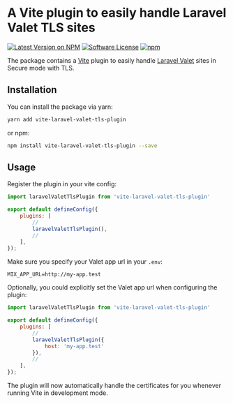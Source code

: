 # A Vite plugin to easily handle Laravel Valet TLS sites

[![Latest Version on NPM](https://img.shields.io/npm/v/vite-laravel-valet-tls-plugin.svg?style=flat-square)](https://npmjs.com/package/vite-laravel-valet-tls-plugin)
[![Software License](https://img.shields.io/badge/license-MIT-brightgreen.svg?style=flat-square)](LICENSE.md)
[![npm](https://img.shields.io/npm/dt/vite-laravel-valet-tls-plugin.svg?style=flat-square)](https://www.npmjs.com/package/vite-laravel-valet-tls-plugin)

The package contains a [Vite](https://vitejs.dev) plugin to easily handle [Laravel Valet](https://laravel.com/docs/10.x/valet) sites in Secure mode with TLS.

## Installation

You can install the package via yarn:

```bash
yarn add vite-laravel-valet-tls-plugin
```

or npm:

```bash
npm install vite-laravel-valet-tls-plugin --save
```

## Usage

Register the plugin in your vite config:

```js
import laravelValetTlsPlugin from 'vite-laravel-valet-tls-plugin'

export default defineConfig({
    plugins: [
        //
        laravelValetTlsPlugin(),
        //
    ],
});
```

Make sure you specify your Valet app url in your `.env`:
```dotenv
MIX_APP_URL=http://my-app.test
```

Optionally, you could explicitly set the Valet app url when configuring the plugin:

```js
import laravelValetTlsPlugin from 'vite-laravel-valet-tls-plugin'

export default defineConfig({
    plugins: [
        //
        laravelValetTlsPlugin({
            host: 'my-app.test'
        }),
        //
    ],
});
```

The plugin will now automatically handle the certificates for you whenever running Vite in development mode.